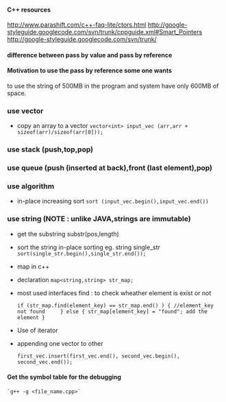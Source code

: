 #### C++ resources

http://www.parashift.com/c++-faq-lite/ctors.html
http://google-styleguide.googlecode.com/svn/trunk/cppguide.xml#Smart_Pointers
http://google-styleguide.googlecode.com/svn/trunk/

#### difference between pass by value and pass by reference

#### Motivation to use the pass by reference some one wants 
to use the string of 500MB in the program and system have only 600MB of space.

### use vector

* copy an array to a vector
 `vector<int> input_vec (arr,arr + sizeof(arr)/sizeof(arr[0]));`

### use stack (push,top,pop)

### use queue (push (inserted at back),front (last element),pop)

### use algorithm

* in-place increasing sort
`sort (input_vec.begin(),input_vec.end())`

### use string (NOTE : unlike JAVA,strings are immutable)

* get the substring
substr(pos,length)

* sort the string
    in-place sorting
    eg. string single_str
    `sort(single_str.begin(),single_str.end());`

* map in c++

* declaration
    `map<string,string> str_map;`
    
* most used interfaces 
    find : to check wheather element is exist or not
    
    `if (str_map.find(element_key) == str_map.end() ) {
        //element_key not found    
    } else {
        str_map[element_key] = "found"; add the element
    }`

* Use of iterator

* appending one vector to other
    
    `first_vec.insert(first_vec.end(), second_vec.begin(), second_vec.end());`
    
#### Get the symbol table for the debugging
    `g++ -g <file_name.cpp>`
    



